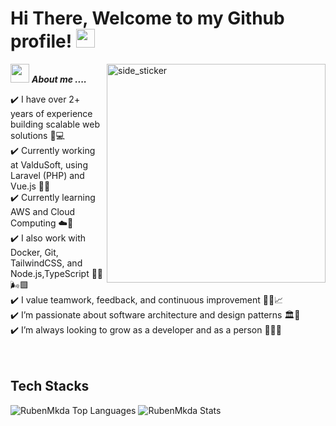 <h1> Hi There, Welcome to my Github profile! <img src="https://github.com/abdoachhoubi/abdoachhoubi/blob/main/gifs/Hi.gif" width="30"></h1>

<img align="right" width=350px alt="side_sticker" src="https://i.pinimg.com/originals/45/47/64/454764dc1c3f772dd9957ff1b4d6893c.gif" />

<img src="https://media.giphy.com/media/iY8CRBdQXODJSCERIr/giphy.gif" width="30px">&nbsp;***About me ....***

✔️ I have over 2+ years of experience building scalable web solutions 🧠💻 <br>
✔️ Currently working at ValduSoft, using Laravel (PHP) and Vue.js 🏢✨ <br>
✔️ Currently learning AWS and Cloud Computing ☁️📘 <br>
✔️ I also work with Docker, Git, TailwindCSS, and Node.js,TypeScript 🐳🔧🌬️🟩 <br>
✔️ I value teamwork, feedback, and continuous improvement 🤝💬📈 <br>
✔️ I’m passionate about software architecture and design patterns 🏛️📐 <br>
✔️ I’m always looking to grow as a developer and as a person 🚀🧩👣 <br> <br> <br>

## Tech Stacks

<img src="https://github-readme-stats.vercel.app/api/top-langs/?username=rubenmkda&layout=compact&theme=dark&bg_color=0A0A0A" alt="RubenMkda Top Languages"/>
<img src="https://github-readme-stats.vercel.app/api?username=rubenmkda&show_icons=true&theme=dark&bg_color=0A0A0A" alt="RubenMkda Stats"/>
